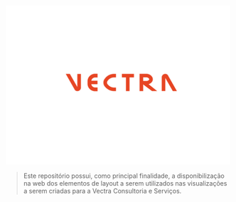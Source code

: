 ﻿![logo](./logo_vectra/laranja.png)

> Este repositório possui, como principal finalidade, a disponibilização na web dos elementos de layout a serem utilizados nas visualizações a serem criadas para a Vectra Consultoria e Serviços.